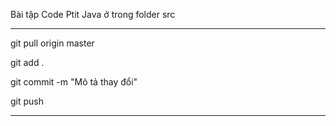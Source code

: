 Bài tập Code Ptit Java ở trong folder src
_________________________________
git pull origin master

git add .          

git commit -m "Mô tả thay đổi"  

git push                        
_________________________________
